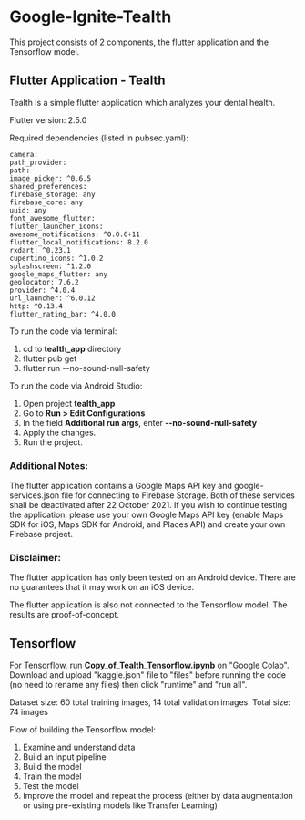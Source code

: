 # Google-Ignite-Tealth
This project consists of 2 components, the flutter application and the Tensorflow model.


## **Flutter Application - Tealth**
Tealth is a simple flutter application which analyzes your dental health.

Flutter version: 2.5.0

Required dependencies (listed in pubsec.yaml):

```
camera:
path_provider:
path:
image_picker: ^0.6.5
shared_preferences:
firebase_storage: any
firebase_core: any
uuid: any
font_awesome_flutter:
flutter_launcher_icons:
awesome_notifications: ^0.0.6+11
flutter_local_notifications: 8.2.0
rxdart: ^0.23.1
cupertino_icons: ^1.0.2
splashscreen: ^1.2.0
google_maps_flutter: any
geolocator: 7.6.2
provider: ^4.0.4
url_launcher: ^6.0.12
http: ^0.13.4
flutter_rating_bar: ^4.0.0
```

To run the code via terminal:
1. cd to **tealth_app** directory
2. flutter pub get
3. flutter run --no-sound-null-safety

To run the code via Android Studio:
1. Open project **tealth_app**
2. Go to **Run > Edit Configurations**
3. In the field **Additional run args**, enter **--no-sound-null-safety**
4. Apply the changes.
5. Run the project.

### Additional Notes:
The flutter application contains a Google Maps API key and google-services.json file for connecting to Firebase Storage. Both of these services shall be deactivated after 22 October 2021. If you wish to continue testing the application, please use your own Google Maps API key (enable Maps SDK for iOS, Maps SDK for Android, and Places API) and create your own Firebase project.

### Disclaimer:
The flutter application has only been tested on an Android device. There are no guarantees that it may work on an iOS device.

The flutter application is also not connected to the Tensorflow model. The results are proof-of-concept.


## **Tensorflow**
For Tensorflow, run **Copy_of_Tealth_Tensorflow.ipynb** on "Google Colab".
Download and upload "kaggle.json" file to "files" before running the code (no need to rename any files) then click "runtime" and "run all".

Dataset size: 60 total training images, 14 total validation images. Total size: 74 images

Flow of building the Tensorflow model:
1. Examine and understand data
2. Build an input pipeline
3. Build the model
4. Train the model
5. Test the model
6. Improve the model and repeat the process  (either by data augmentation or using pre-existing models like Transfer Learning)